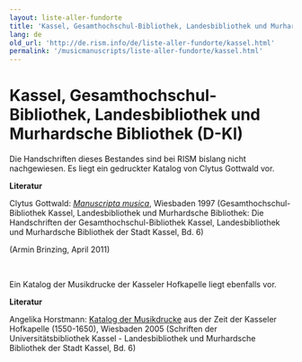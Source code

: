 ```yaml
---
layout: liste-aller-fundorte
title: 'Kassel, Gesamthochschul-Bibliothek, Landesbibliothek und Murhardsche Bibliothek (D-Kl)'
lang: de
old_url: 'http://de.rism.info/de/liste-aller-fundorte/kassel.html'
permalink: '/musicmanuscripts/liste-aller-fundorte/kassel.html'
---
```



# Kassel, Gesamthochschul-Bibliothek, Landesbibliothek und Murhardsche Bibliothek (D-Kl)

Die Handschriften dieses Bestandes sind bei RISM bislang nicht nachgewiesen. Es liegt ein gedruckter Katalog von Clytus Gottwald vor.

 **Literatur**

Clytus Gottwald: _[Manuscripta musica](http://orka.bibliothek.uni-kassel.de/viewer/image/1336384052818/1/ "Öffnet externen Link in neuem Fenster")_, Wiesbaden 1997 (Gesamthochschul-Bibliothek Kassel, Landesbibliothek und Murhardsche Bibliothek: Die Handschriften der Gesamthochschul-Bibliothek Kassel, Landesbibliothek und Murhardsche Bibliothek der Stadt Kassel, Bd. 6)

(Armin Brinzing, April 2011)

&nbsp;

Ein Katalog der Musikdrucke der Kasseler Hofkapelle liegt ebenfalls vor.

**Literatur**

Angelika Horstmann: [Katalog der Musikdrucke](http://orka.bibliothek.uni-kassel.de/viewer/image/1338806667268/1/ "Opens external link in new window") aus der Zeit der Kasseler Hofkapelle (1550-1650), Wiesbaden 2005 (Schriften der Universitätsbibliothek Kassel - Landesbibliothek und Murhardsche Bibliothek der Stadt Kassel, Bd. 6)

